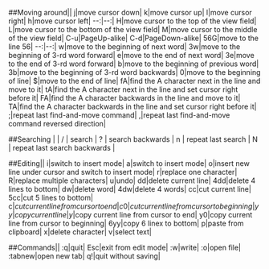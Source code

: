 ##Moving around||
j|move cursor down|
k|move cursor up|
l|move cursor right|
h|move cursor left|
--:|--:|
H|move cursor to the top of the view field|
L|move cursor to the bottom of the view field|
M|move cursor to the middle of the view field|
C-u|PageUp-alike|
C-d|PageDown-alike|
56G|move to the line 56|
--:|--:|
w|move to the beginning of next word|
3w|move to the beginning of 3-rd word forward|
e|move to the end of next word|
3e|move to the end of 3-rd word forward|
b|move to the beginning of previous word|
3b|move to the beginning of 3-rd word backwards|
0|move to the beginning of line|
$|move to the end of line|
fA|find the A character next in the line and move to it|
tA|find the A character next in the line and set cursor right before it|
FA|find the A character backwards in the line and move to it|
TA|find the A character backwards in the line and set cursor right before it|
;|repeat last find-and-move command|
,|repeat last find-and-move command reversed direction|

##Searching | |
/ | search |
? | search backwards |
n | repeat last search |
N | repeat last search backwards |

##Editing||
i|switch to insert mode|
a|switch to insert mode|
o|insert new line under cursor and switch to insert mode|
r|replace one character|
R|replace multiple characters|
u|undo|
dd|delete current line|
4dd|delete 4 lines to bottom|
dw|delete word|
4dw|delete 4 words|
cc|cut current line|
5cc|cut 5 lines to bottom|
c$|cut current line from cursor to end|
c0|cut current line from cursor to beginning|
yy|copy current line|
y$|copy current line from cursor to end|
y0|copy current line from cursor to beginning|
6yy|copy 6 linex to bottom|
p|paste from clipboard|
x|delete character|
v|select text|

##Commands||
:q|quit|
Esc|exit from edit mode|
:w|write|
:o|open file|
:tabnew|open new tab|
q!|quit without saving|

